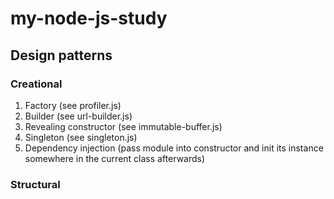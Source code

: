 # my-node-js-study

## Design patterns

### Creational

1. Factory (see profiler.js)
2. Builder (see url-builder.js)
3. Revealing constructor (see immutable-buffer.js)
4. Singleton (see singleton.js)
5. Dependency injection (pass module into constructor and init its instance somewhere in the current class afterwards)

### Structural
